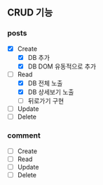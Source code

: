 ## CRUD 기능
### posts
* [x] Create
  * [x] DB 추가
  * [x] DB DOM 유동적으로 추가
* [ ] Read
  * [x] DB 전체 노출
  * [x] DB 상세보기 노출
  * [ ] 뒤로가기 구현
* [ ] Update
* [ ] Delete

### comment
* [ ] Create
* [ ] Read
* [ ] Update
* [ ] Delete